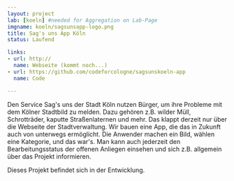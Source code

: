 ```yaml
---
layout: project
lab: [koeln] #needed for Aggregation on Lab-Page
imgname: koeln/sagsunsapp-logo.png
title: Sag's uns App Köln
status: Laufend

links:
- url: http://
  name: Webseite (kommt noch...)
- url: https://github.com/codeforcologne/sagsunskoeln-app
  name: Code

---
```

Den Service Sag's uns der Stadt Köln nutzen Bürger, um ihre Probleme mit dem Kölner Stadtbild zu melden. Dazu gehören z.B. wilder Müll, Schrotträder, kaputte Straßenlaternen und mehr. Das klappt derzeit nur über die Webseite der Stadtverwaltung. Wir bauen eine App, die das in Zukunft auch von unterwegs ermöglicht. Die Anwender machen ein Bild, wählen eine Kategorie, und das war's. Man kann auch jederzeit den Bearbeitungsstatus der offenen Anliegen einsehen und sich z.B. allgemein über das Projekt informieren.

Dieses Projekt befindet sich in der Entwicklung.
